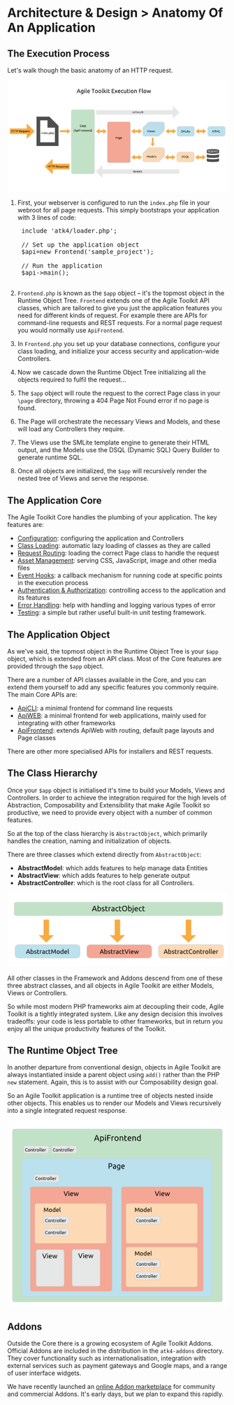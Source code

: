 # Architecture & Design > Anatomy Of An Application

## The Execution Process

Let's walk though the basic anatomy of an HTTP request.

![Agile Toolkit Execution Flow](dia-execution-flow.png)

1. First, your webserver is configured to run the `index.php` file in your webroot for all page requests. This simply bootstraps your application with 3 lines of code:

    <pre>
    include 'atk4/loader.php';

    // Set up the application object
    $api=new Frontend('sample_project');

    // Run the application
    $api->main();
    </pre>
    
1. `Frontend.php` is known as the `$app` object &ndash; it's the topmost object in the Runtime Object Tree. `Frontend` extends one of the Agile Toolkit API classes, which are tailored to give you just the application features you need for different kinds of request. For example there are APIs for command-line requests and REST requests. For a normal page request you would normally use `ApiFrontend`.

1. In `Frontend.php` you set up your database connections, configure your class loading, and initialize your access security and application-wide Controllers.

1. Now we cascade down the Runtime Object Tree initializing all the objects required to fulfil the request...

1. The `$app` object will route the request to the correct Page class in your `\page` directory, throwing a 404 Page Not Found error if no page is found.

1. The Page will orchestrate the necessary Views and Models, and these will load any Controllers they require.

1. The Views use the SMLite template engine to generate their HTML output, and the Models use the DSQL (Dynamic SQL) Query Builder to generate runtime SQL.

1. Once all objects are initialized, the `$app` will recursively render the nested tree of Views and serve the response.

## The Application Core

The Agile Toolkit Core handles the plumbing of your application. The key features are:

* [Configuration](/TODO): configuring the application and Controllers
* [Class Loading](/TODO): automatic lazy loading of classes as they are called
* [Request Routing](/TODO): loading the correct Page class to handle the request
* [Asset Management](/TODO): serving CSS, JavaScript, image and other media files
* [Event Hooks](/TODO): a callback mechanism for running code at specific points in the execution process
* [Authentication & Authorization](/TODO): controlling access to the application and its features
* [Error Handling](/TODO): help with handling and logging various types of error
* [Testing](/TODO): a simple but rather useful built-in unit testing framework.

## The Application Object

As we've said, the topmost object in the Runtime Object Tree is your `$app` object, which is extended from an API class. Most of the Core features are provided through the `$app` object. 

There are a number of API classes available in the Core, and you can extend them yourself to add any specific features you commonly require. The main Core APIs are:

* [ApiCLI](/TODO): a minimal frontend for command line requests
* [ApiWEB](/TODO): a minimal frontend for web applications, mainly used for integrating with other frameworks
* [ApiFrontend](/TODO): extends ApiWeb with routing, default page layouts and Page classes

There are other more specialised APIs for installers and REST requests.

## The Class Hierarchy

Once your `$app` object is initialised it's time to build your Models, Views and Controllers. In order to achieve the integration required for the high levels of Abstraction, Composability and Extensibility that make Agile Toolkit so productive, we need to provide every object with a number of common features.

So at the top of the class hierarchy is `AbstractObject`, which primarily handles the creation, naming and initialization of objects.

There are three classes which extend directly from `AbstractObject`:

* **AbstractModel**: which adds features to help manage data Entities
* **AbstractView**: which adds features to help generate output
* **AbstractController**: which is the root class for all Controllers. 

![ATK Object Structure](dia-abstract-object.png)

All other classes in the Framework and Addons descend from one of these three abstract classes, and all objects in Agile Toolkit are either Models, Views or Controllers.

So while most modern PHP frameworks aim at decoupling their code, Agile Toolkit is a tightly integrated system. Like any design decision this involves tradeoffs: your code is less portable to other frameworks, but in return you enjoy all the unique productivity features of the Toolkit.

## The Runtime Object Tree

In another departure from conventional design, objects in Agile Toolkit are always instantiated inside a parent object using `add()` rather than the PHP `new` statement. Again, this is to assist with our Composability design goal. 

So an Agile Toolkit application is a runtime tree of objects nested inside other objects. This enables us to render our Models and Views recursively into a single integrated request response.  

![ATK Application Structure](dia-application.png)

## Addons

Outside the Core there is a growing ecosystem of Agile Toolkit Addons. Official Addons are included in the distribution in the `atk4-addons` directory. They cover functionality such as internationalisation, integration with external services such as payment gateways and Google maps, and a range of user interface widgets.

We have recently launched an [online Addon marketplace](/TODO) for community and commercial Addons. It's early days, but we plan to expand this rapidly.
